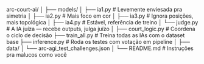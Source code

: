 arc-court-ai/
│
├── models/
│   ├── ia1.py       # Levemente enviesada pra simetria
│   ├── ia2.py       # Mais foco em cor
│   ├── ia3.py       # Ignora posições, mais topológica
│   ├── ia4.py       # Estável, referência de treino
│   └── judge.py     # A IA juíza — recebe outputs, julga juízo
│
├── court_logic.py   # Coordena o ciclo de decisão
├── train_all.py     # Treina todas as IAs com o dataset base
├── inference.py     # Roda os testes com votação em pipeline
│
├── data/
│   └── arc-agi_test_challenges.json
│
└── README.md        # Instruções pra malucos como você
